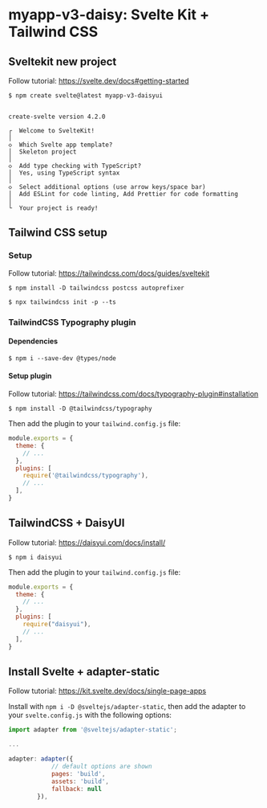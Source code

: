 # myapp-v3-daisy: Svelte Kit + Tailwind CSS

## Sveltekit new project

Follow tutorial: https://svelte.dev/docs#getting-started


```
$ npm create svelte@latest myapp-v3-daisyui


create-svelte version 4.2.0

┌  Welcome to SvelteKit!
│
◇  Which Svelte app template?
│  Skeleton project
│
◇  Add type checking with TypeScript?
│  Yes, using TypeScript syntax
│
◇  Select additional options (use arrow keys/space bar)
│  Add ESLint for code linting, Add Prettier for code formatting
│
└  Your project is ready!
```


## Tailwind CSS setup

### Setup
Follow tutorial: https://tailwindcss.com/docs/guides/sveltekit

```
$ npm install -D tailwindcss postcss autoprefixer

$ npx tailwindcss init -p --ts 

```

### TailwindCSS Typography plugin

#### Dependencies
```
$ npm i --save-dev @types/node
```

#### Setup plugin
Follow tutorial: https://tailwindcss.com/docs/typography-plugin#installation

```
$ npm install -D @tailwindcss/typography
```

Then add the plugin to your `tailwind.config.js` file:

```tailwind.config.js
module.exports = {
  theme: {
    // ...
  },
  plugins: [
    require('@tailwindcss/typography'),
    // ...
  ],
}
```


## TailwindCSS + DaisyUI

Follow tutorial: https://daisyui.com/docs/install/

```
$ npm i daisyui
```
Then add the plugin to your `tailwind.config.js` file:

```tailwind.config.js
module.exports = {
  theme: {
    // ...
  },
  plugins: [
    require("daisyui"),
    // ...
  ],
}

```


## Install Svelte  + adapter-static

Follow tutorial: https://kit.svelte.dev/docs/single-page-apps

Install with `npm i -D @sveltejs/adapter-static`, then add the adapter to your `svelte.config.js` with the following options:

```svelte.config.js
import adapter from '@sveltejs/adapter-static';

...

adapter: adapter({
			// default options are shown
			pages: 'build',
			assets: 'build',
			fallback: null
		}),
```



